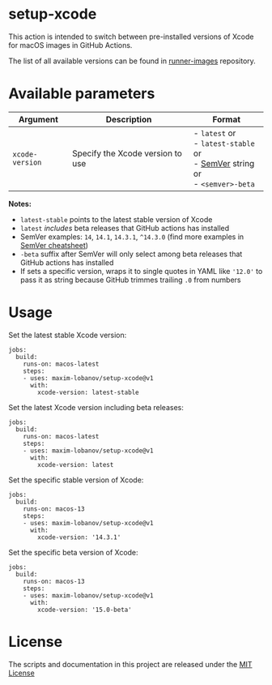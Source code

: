 # setup-xcode
This action is intended to switch between pre-installed versions of Xcode for macOS images in GitHub Actions.

The list of all available versions can be found in [runner-images](https://github.com/actions/runner-images/blob/master/images/macos/macos-12-Readme.md#xcode) repository.

# Available parameters
| Argument                | Description              | Format    |
|-------------------------|--------------------------|--------------------|
| `xcode-version`           | Specify the Xcode version to use | - `latest` or<br> - `latest-stable` or<br> - [SemVer](https://semver.org/) string or<br> - `<semver>-beta` |

**Notes:**
- `latest-stable` points to the latest stable version of Xcode
- `latest` *includes* beta releases that GitHub actions has installed
- SemVer examples: `14`, `14.1`, `14.3.1`, `^14.3.0` (find more examples in [SemVer cheatsheet](https://devhints.io/semver))
- `-beta` suffix after SemVer will only select among beta releases that GitHub actions has installed
- If sets a specific version, wraps it to single quotes in YAML like `'12.0'` to pass it as string because GitHub trimmes trailing `.0` from numbers

# Usage

Set the latest stable Xcode version:
```
jobs:
  build:
    runs-on: macos-latest
    steps:
    - uses: maxim-lobanov/setup-xcode@v1
      with:
        xcode-version: latest-stable
```

Set the latest Xcode version including beta releases:
```
jobs:
  build:
    runs-on: macos-latest
    steps:
    - uses: maxim-lobanov/setup-xcode@v1
      with:
        xcode-version: latest
```

Set the specific stable version of Xcode:
```
jobs:
  build:
    runs-on: macos-13
    steps:
    - uses: maxim-lobanov/setup-xcode@v1
      with:
        xcode-version: '14.3.1'
```

Set the specific beta version of Xcode:
```
jobs:
  build:
    runs-on: macos-13
    steps:
    - uses: maxim-lobanov/setup-xcode@v1
      with:
        xcode-version: '15.0-beta'
```
# License
The scripts and documentation in this project are released under the [MIT License](LICENSE)
